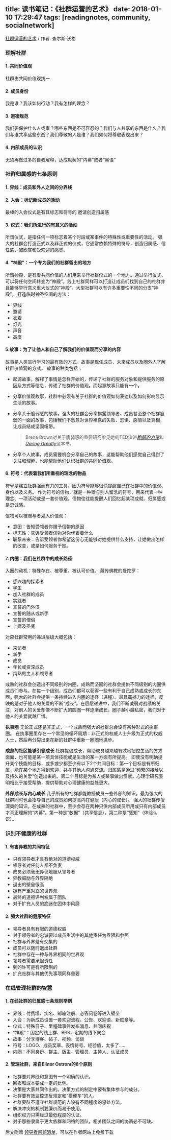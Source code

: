 title: 读书笔记：《社群运营的艺术》
date: 2018-01-10 17:29:47
tags: [readingnotes, community, socialnetwork]
---

[社群运营的艺术](https://book.douban.com/subject/27101605/) / 作者: 查尔斯·沃格

### **理解社群**
#### **1. 共同价值观**

社群由共同价值观统一

#### **2. 成员身份**

我是谁？我该如何行动？我有怎样的理念？

#### **3. 道德规范**

我们要保护什么人或事？哪些东西是不可容忍的？我们与人共享的东西是什么？我们与谁共享这些东西？我们尊敬的人是谁？我们如何将尊敬表现出来？

#### **4. 内部成员的认识**

无须再做过多的自我解释，达成默契的“内幕”或者“黑语”

### 社群归属感的七条原则
#### **1. 界线：成员和外人之间的分界线**

#### **2. 入会：标记新成员的活动**

最棒的入会仪式是有其标志和符号的
邀请创造归属感

#### **3. 仪式：我们所进行的有意义的活动**

所谓仪式，是指任何一项标志着某个时段或某事件的特殊性或重要性的活动。
强大的社群会打造正式以及非正式的仪式，它通常依赖特殊的符号，创造归属感、信任感、被欣赏和受欢迎的感觉。

#### **4. “神殿”：一个专为我们的社群留出的地方**

所谓神殿，是有着共同价值的人们用来举行社群仪式的一个地方。通过举行仪式，可以将任何空间转变为“神殿”。线上社群同样可以打造让成员们找到自己的社群并且能够举行意义重大仪式的“神殿”。大型社群可以有许多重要性不同的分支“神殿”。
打造临时神圣空间的方法：

  * 界线
  * 邀请
  * 衣着
  * 灯光
  * 声音
  * 高度

#### **5.故事：为了让他人和自己了解我们的价值观而分享的内容**

故事是人类进行学习的最有效的方式。故事是现任成员、未来成员以及圈外人了解社群价值观的方式。
故事的种类包括：

* 起源故事，解释了事情是怎样开始的，传递了社群的服务对象和提供服务的原因及方式等信息，传递了社群的价值观。而起源故事只能有一个。

* 分享价值观故事，社群中必须有关于社群的价值观如何表达以及如何影响显示生活的故事。

* 分享关于脆弱感的故事，强大的社群会分享揭露领导者、成员甚至整个社群脆弱的一面的故事，包括我们不愿意对世界袒露的失败、恐惧、感情以及真相，让成员结成坚固纽带。

  > Brene Brown对关于脆弱感的重要研究参见她的TED演讲[*脆弱的力量*](https://www.ted.com/talks/brene_brown_on_vulnerability)和[*Daring Greatly*](https://book.douban.com/subject/11403211/)这本书。

* 分享个人故事，成员需要机会分享自己的故事，这能帮助他们感觉自己得到了关注和理解，也能帮助他们认识社群的共同价值观。

#### **6. 符号：代表着我们所重视的理念的物品**

符号是建立社群强而有力的工具，因为符号能够很快提醒自己在社群中的价值观、身份以及义务。
作为符号的信物，就是一种赠与别人留念的符号，用来代表一种理念、一项活动或是一套价值观。信物往往能提醒人们回忆起某项成就、归属感或是忠诚感。

信物可以被赠与者灌入价值观：

  * 意图：告知受领者你赠予信物的原因
  * 标志性：告诉受领者信物对你代表着什么
  * 联系未来：告诉受领者你希望这份心无能够对她提供什么支持，让她做出怎样的改变，或是如何服务于她。

#### **7. 内圈：我们在社群中的成长路径**

入圈的动机：特殊存在、被尊重、被认可价值。
藏传佛教的曼陀罗：

  * 感兴趣的探索者
  * 学生
  * 加入社群的成员
  * 实践者
  * 宣誓的门外汉
  * 宣誓的随从或新手
  * 宣誓的僧侣
  * 上师及圣贤

对应社群常用的递进层级大概包括：
  * 来访者
  * 新手
  * 成员
  * 年长或资深成员
  * 纯熟的主人和领导者

成熟的社群会创造出不同级别的内圈，成熟而坚固的社群会提供不同级别的内圈供成员们参与。在每一个级别，成员们都可以获得一些有利于自己成熟或成长的东西。强大的社群会提供一条持续进入内圈的途径（进程）。最具震撼力的途径，反映的是对于他人的关爱的不断“成长”。在层层递进中，我们不断减弱对战绩的关注，对别人的关爱却像不断扩大的圆圈一样逐渐成长，圈子越小越私密，我们对于他人的关爱就越广博。

**执事圈**
无论正式还是非正式，一个成熟而强大的社群总会设有某种形式的执事圈。
在执事圈里存在一个常见的循环周期：非正式的权威人士升级为正式的权威人士，然后再分裂出来在新的社群中重新一圈圈地进步。

**成熟的社区能够引领成长**
社群提倡成长，帮助成员越来越有效地把控生活的方方面面，也可能是某一项具体技能或是生活的某一方面有所提高。
即使没有明确提升某个技能的目标，或多或少都至少有以下2个共同目标：第一个目标是有所归属，能在某个地方得到欢迎，并与其他人沟通交流。归属感是通过“频繁的接触以及持久的关爱”创造出来的。第二个目标是为某人或某事做出贡献。心理学研究表明相比于接受帮助，提供帮助对心理健康的益处更大。

**外部成长与内心成长**
几乎所有的社群都能教授成员一些外部的知识，最为强大的社群同时也会指导自己的成员如何提高内在健康（内心的成长）。
强大的社群传授深奥的知识。在成熟的社群中，至少会存在两种只供内部成员所用或只有内部成员才真正理解的“内幕”。第一种是“数据”（共享信息），第二种是“感知”（体验认识）。

### **识别不健康的社群**
#### **1. 有害异教的共同特征**

* 只有领导者才具有绝对的道德权威
* 领导者对任何人都不负责
* 成员必须毫无异议地服从领导者
* 异教鼓励与外界隔绝
* 退出的壁垒很高
* 拥有严重对立的世界观
* 最终的道德评判权属于团队
* 对于扩充人员的痴迷在团体中风靡

#### **2. 强大社群的健康特征**

* 领导者具有有限的道德权威
* 对于领导者的忠诚要以成员生活中的其他责任为界限和参照
* 社群与外界是有交集的
* 成员可以随时退出社群
* 社群中存在一种与外界相同的世界观
* 领导者需要承担责任
* 到的许可是有所限制的
* 扩充社群与其他优先事项同样重要

### **在线管理社群的智慧**
#### **1. 在线社群的归属感七条规则举例**

* 界线：付费墙、实名、邮箱注册、必答问卷等进入壁垒
* 入会：为新成员设置一套欢迎流程。公告、欢迎语、新勋章等。
* 仪式：特殊日子、里程碑事件发布消息、共同庆祝
* “神殿”：固定的线上群、BBS，定期的线下聚会
* 故事：分享博客、帖子、视频、访谈
* 符号：LOGO、成员奖章、表情符号、经验值，太多了……
* 内圈：不同身份、群主、版主、管理员、主持人、认证成员

#### **2. 管理社群，来自Elinor Ostrom的8个原则**

* 社群要对界线和意图有一个明确的认识。
* 回报和成本要成一定的比例。
* 决策是大家共同作出的。决策方式的制定中要有集体参与的成分。
* 社群要有效监控违反规定和“搭便车”的人。
* 社群要队不遵守社群规范的人设有不同程度的惩处方法。
* 解决冲突的机制要廉价而易于使用。
* 组织权力只需经过最低程度的认证。
* 对于那些隶属于更大族群和网络的团队，相关团队之间的协调必不可缺。

后文附赠 [领导者问题清单](http://www.charlesvogl.com/downloads/)，可以在作者网站上免费下载